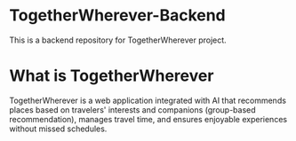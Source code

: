 # TogetherWherever-Backend
This is a backend repository for TogetherWherever project.

# What is TogetherWherever
TogetherWherever is a web application integrated with AI that recommends places based on travelers' interests and companions (group-based recommendation), manages travel time, and ensures enjoyable experiences without missed schedules.
